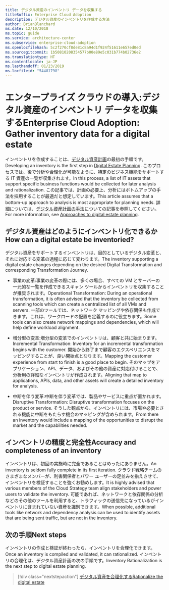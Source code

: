 ```yaml
---
title: デジタル資産のインベントリ データを収集する
titleSuffix: Enterprise Cloud Adoption
description: デジタル資産のインベントリを作成する方法
author: BrianBlanchard
ms.date: 12/10/2018
ms.topic: guide
ms.service: architecture-center
ms.subservice: enterprise-cloud-adoption
ms.openlocfilehash: 5c2f270cf8de81c8a94d1f924f51611e657ed0ed
ms.sourcegitcommit: 1b50810208354577b00e89e5c031b774b02736e2
ms.translationtype: HT
ms.contentlocale: ja-JP
ms.lasthandoff: 01/23/2019
ms.locfileid: "54481798"
---
```

# <a name="enterprise-cloud-adoption-gather-inventory-data-for-a-digital-estate"></a><span data-ttu-id="e1c1e-103">エンタープライズ クラウドの導入:デジタル資産のインベントリ データを収集する</span><span class="sxs-lookup"><span data-stu-id="e1c1e-103">Enterprise Cloud Adoption: Gather inventory data for a digital estate</span></span>

<span data-ttu-id="e1c1e-104">インベントリを作成することは、[デジタル資産計画](overview.md)の最初の手順です。</span><span class="sxs-lookup"><span data-stu-id="e1c1e-104">Developing an inventory is the first step in [Digital Estate Planning](overview.md).</span></span> <span data-ttu-id="e1c1e-105">このプロセスでは、後で分析や合理化が可能なように、特定のビジネス機能をサポートする IT 資産の一覧が収集されます。</span><span class="sxs-lookup"><span data-stu-id="e1c1e-105">In this process, a list of IT assets that support specific business functions would be collected for later analysis and rationalization.</span></span> <span data-ttu-id="e1c1e-106">この記事では、計画の必要上、分析にはボトムアップの手法を採用することが最適だと想定しています。</span><span class="sxs-lookup"><span data-stu-id="e1c1e-106">This article assumes that a bottom-up approach to analysis is most appropriate for planning needs.</span></span> <span data-ttu-id="e1c1e-107">詳細については、[デジタル資産計画の手法](./approach.md)についての記事を参照してください。</span><span class="sxs-lookup"><span data-stu-id="e1c1e-107">For more information, see [Approaches to digital estate planning](./approach.md).</span></span>

## <a name="how-can-a-digital-estate-be-inventoried"></a><span data-ttu-id="e1c1e-108">デジタル資産はどのようにインベントリ化できるか</span><span class="sxs-lookup"><span data-stu-id="e1c1e-108">How can a digital estate be inventoried?</span></span>

<span data-ttu-id="e1c1e-109">デジタル資産をサポートするインベントリは、目的としているデジタル変革と、それに対応する変革の過程に応じて変わります。</span><span class="sxs-lookup"><span data-stu-id="e1c1e-109">The inventory supporting a digital estate changes depending on the desired Digital Transformation and corresponding Transformation Journey.</span></span>

- <span data-ttu-id="e1c1e-110">事業の変革:事業の変革の際には、多くの場合、すべての VM とサーバーの一元的な一覧を作成できるスキャン ツールからインベントリを収集することが推奨されます。</span><span class="sxs-lookup"><span data-stu-id="e1c1e-110">Operational Transformation: During an operational transformation, it is often advised that the inventory be collected from scanning tools which can create a centralized list of all VMs and servers.</span></span> <span data-ttu-id="e1c1e-111">一部のツールでは、ネットワーク マッピングや依存関係も作成できます。これは、ワークロードの配置を定義するのに役立ちます。</span><span class="sxs-lookup"><span data-stu-id="e1c1e-111">Some tools can also create network mappings and dependencies, which will help define workload alignment.</span></span>

- <span data-ttu-id="e1c1e-112">増分型の変革:増分型の変革でのインベントリは、顧客と共に始まります。</span><span class="sxs-lookup"><span data-stu-id="e1c1e-112">Incremental Transformation: Inventory for an incremental transformation begins with the customer.</span></span> <span data-ttu-id="e1c1e-113">開始から終了まで顧客のエクスペリエンスをマッピングすることが、良い開始点となります。</span><span class="sxs-lookup"><span data-stu-id="e1c1e-113">Mapping the customer experience from start to finish is a good place to begin.</span></span> <span data-ttu-id="e1c1e-114">そのマップをアプリケーション、API、データ、およびその他の資産に対応付けることで、分析用の詳細なインベントリが作成されます。</span><span class="sxs-lookup"><span data-stu-id="e1c1e-114">Aligning that map to applications, APIs, data, and other assets will create a detailed inventory for analysis.</span></span>

- <span data-ttu-id="e1c1e-115">中断を伴う変革:中断を伴う変革では、製品やサービスに重点が置かれます。</span><span class="sxs-lookup"><span data-stu-id="e1c1e-115">Disruptive Transformation: Disruptive transformation focuses on the product or service.</span></span> <span data-ttu-id="e1c1e-116">そうした観点から、インベントリには、市場や必要とされる機能に中断をもたらす機会のマッピングが含められます。</span><span class="sxs-lookup"><span data-stu-id="e1c1e-116">From there an inventory would include a mapping of the opportunities to disrupt the market and the capabilities needed.</span></span>

## <a name="accuracy-and-completeness-of-an-inventory"></a><span data-ttu-id="e1c1e-117">インベントリの精度と完全性</span><span class="sxs-lookup"><span data-stu-id="e1c1e-117">Accuracy and completeness of an inventory</span></span>

<span data-ttu-id="e1c1e-118">インベントリは、初回の実施時に完全であることはめったにありません。</span><span class="sxs-lookup"><span data-stu-id="e1c1e-118">An inventory is seldom fully complete in its first iteration.</span></span> <span data-ttu-id="e1c1e-119">クラウド戦略チームのさまざまなメンバーが、利害関係者とパワー ユーザーの足並みを揃えさせて、インベントリを検証することを強くお勧めします。</span><span class="sxs-lookup"><span data-stu-id="e1c1e-119">It is highly advised that various members of the Cloud Strategy team align stakeholders and power users to validate the inventory.</span></span> <span data-ttu-id="e1c1e-120">可能であれば、ネットワークと依存関係の分析などのその他のツールを利用すると、トラフィックの送信先になっているがインベントリに含まれていない資産を識別できます。</span><span class="sxs-lookup"><span data-stu-id="e1c1e-120">When possible, additional tools like network and dependency analysis can be used to identify assets that are being sent traffic, but are not in the inventory.</span></span>

## <a name="next-steps"></a><span data-ttu-id="e1c1e-121">次の手順</span><span class="sxs-lookup"><span data-stu-id="e1c1e-121">Next steps</span></span>

<span data-ttu-id="e1c1e-122">インベントリの作成と検証が終わったら、インベントリを合理化できます。</span><span class="sxs-lookup"><span data-stu-id="e1c1e-122">Once an inventory is compiled and validated, it can rationalized.</span></span> <span data-ttu-id="e1c1e-123">インベントリの合理化は、デジタル資産計画の次の手順です。</span><span class="sxs-lookup"><span data-stu-id="e1c1e-123">Inventory Rationalization is the next step to digital estate planning.</span></span>

> [!div class="nextstepaction"]
> [<span data-ttu-id="e1c1e-124">デジタル資産を合理化する</span><span class="sxs-lookup"><span data-stu-id="e1c1e-124">Rationalize the digital estate</span></span>](rationalize.md)
